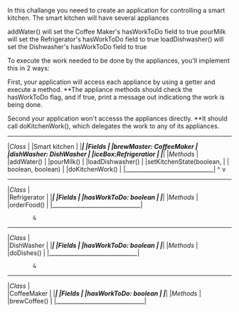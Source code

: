 In this challange you neeed to create an application for controlling a smart kitchen.
The smart kitchen will have several appliances

addWater() will set the Coffee Maker's hasWorkToDo field to true
pourMilk will set the Refrigerator's hasWorkToDo field to true
loadDishwasher() will set the Dishwasher's hasWorkToDo field to true

To execute the work needed to be done by the appliances, you'll implement this in 2 ways:

First, your application will access each appliance by using a getter and execute a method.
    **The appliance methods should check the hasWorkToDo flag, and if true, print a message out indicationg the work is being done.

Second your application won't accesss the appliances directly.
    **It should call doKitchenWork(), which delegates the work to any of its appliances.
________________________________
|*Class*                        |
|Smart kitchen                  | 
|_______________________________|
|*Fields*                       |
|brewMaster: CoffeeMaker        |
|dishWasher: DishWasher         | 
|iceBox:Refrigeratior           | 
|_______________________________|
|*Methods*                      |
|addWater()                     |
|pourMilk()                     |
|loadDishwasher()               |
|setKitchenState(boolean,       | 
|       boolean, boolean)       |
|doKitchenWork()                |
|_______________________________|
             ^
             v
_________________________________
|*Class*                        |     
|Refrigerator                   | 
|_______________________________|
|*Fields*                       |
|hasWorkToDo: boolean           | 
|_______________________________|
|*Methods*                      |
|orderFood()                    |
|_______________________________|        

            &
_________________________________
|*Class*                        |     
|DishWasher                     | 
|_______________________________|
|*Fields*                       |
|hasWorkToDo: boolean           | 
|_______________________________|
|*Methods*                      |
|doDishes()                     |
|_______________________________|        

            &
_________________________________
|*Class*                        |     
|CoffeeMaker                    | 
|_______________________________|
|*Fields*                       |
|hasWorkToDo: boolean           | 
|_______________________________|
|*Methods*                      |
|brewCoffee()                     |
|_______________________________|    
